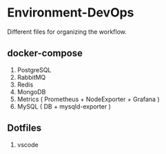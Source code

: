# Environment-DevOps
Different files for organizing the workflow.

## docker-compose
1. PostgreSQL
2. RabbitMQ
3. Redis
4. MongoDB
5. Metrics ( Prometheus + NodeExporter + Grafana )
6. MySQL ( DB + mysqld-exporter )

## Dotfiles
1. vscode
